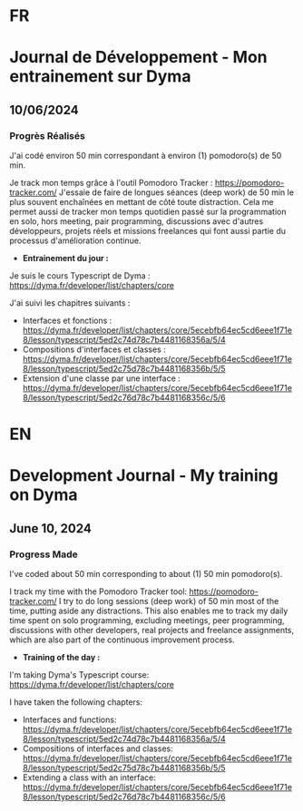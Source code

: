 # FR

# Journal de Développement - Mon entrainement sur Dyma

## 10/06/2024

### Progrès Réalisés

J'ai codé environ 50 min correspondant à environ (1) pomodoro(s) de 50 min.

Je track mon temps grâce à l'outil Pomodoro Tracker : https://pomodoro-tracker.com/
J'essaie de faire de longues séances (deep work) de 50 min le plus souvent enchaînées en mettant de côté toute distraction.
Cela me permet aussi de tracker mon temps quotidien passé sur la programmation en solo, hors meeting, pair programming, discussions avec d'autres développeurs, projets réels et missions freelances qui font aussi partie du processus d'amélioration continue.

- **Entrainement du jour :**

Je suis le cours Typescript de Dyma : https://dyma.fr/developer/list/chapters/core

J'ai suivi les chapitres suivants :

- Interfaces et fonctions : https://dyma.fr/developer/list/chapters/core/5ecebfb64ec5cd6eee1f71e8/lesson/typescript/5ed2c74d78c7b4481168356a/5/4
- Compositions d'interfaces et classes : https://dyma.fr/developer/list/chapters/core/5ecebfb64ec5cd6eee1f71e8/lesson/typescript/5ed2c75d78c7b4481168356b/5/5
- Extension d'une classe par une interface : https://dyma.fr/developer/list/chapters/core/5ecebfb64ec5cd6eee1f71e8/lesson/typescript/5ed2c76d78c7b4481168356c/5/6

# EN

# Development Journal - My training on Dyma

## June 10, 2024

### Progress Made

I've coded about 50 min corresponding to about (1) 50 min pomodoro(s).

I track my time with the Pomodoro Tracker tool: https://pomodoro-tracker.com/
I try to do long sessions (deep work) of 50 min most of the time, putting aside any distractions.
This also enables me to track my daily time spent on solo programming, excluding meetings, peer programming, discussions with other developers, real projects and freelance assignments, which are also part of the continuous improvement process.

- **Training of the day :**

I'm taking Dyma's Typescript course: https://dyma.fr/developer/list/chapters/core

I have taken the following chapters:

- Interfaces and functions: https://dyma.fr/developer/list/chapters/core/5ecebfb64ec5cd6eee1f71e8/lesson/typescript/5ed2c74d78c7b4481168356a/5/4
- Compositions of interfaces and classes: https://dyma.fr/developer/list/chapters/core/5ecebfb64ec5cd6eee1f71e8/lesson/typescript/5ed2c75d78c7b4481168356b/5/5
- Extending a class with an interface: https://dyma.fr/developer/list/chapters/core/5ecebfb64ec5cd6eee1f71e8/lesson/typescript/5ed2c76d78c7b4481168356c/5/6
